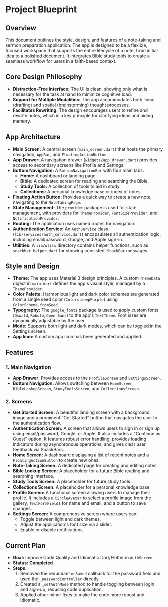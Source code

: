 
# Project Blueprint

## Overview

This document outlines the style, design, and features of a note-taking and sermon preparation application. The app is designed to be a flexible, focused workspace that supports the entire lifecycle of a note, from initial idea to a polished document. It integrates Bible study tools to create a seamless workflow for users in a faith-based context.

## Core Design Philosophy

*   **Distraction-Free Interface:** The UI is clean, showing only what is necessary for the task at hand to minimize cognitive load.
*   **Support for Multiple Modalities:** The app accommodates both linear (drafting) and spatial (brainstorming) thought processes.
*   **Facilitates Rewriting:** The design encourages users to refine and rewrite notes, which is a key principle for clarifying ideas and aiding memory.

## App Architecture

*   **Main Screen:** A central screen (`main_screen.dart`) that hosts the primary navigation, `AppBar`, and `FloatingActionButton`.
*   **App Drawer:** A navigation drawer (`widgets/app_drawer.dart`) provides access to secondary screens like Profile and Settings.
*   **Bottom Navigation:** A `BottomNavigationBar` with four main tabs:
    *   **Home:** A dashboard or landing page.
    *   **Bible:** A dedicated screen for reading and searching the Bible.
    *   **Study Tools:** A collection of tools to aid in study.
    *   **Collections:** A personal knowledge base or index of notes.
*   **Floating Action Button:** Provides a quick way to create a new note, navigating to the `NoteTakingPage`.
*   **State Management:** The `provider` package is used for state management, with providers for `ThemeProvider`, `FontSizeProvider`, and `NotificationProvider`.
*   **Routing:** The application uses named routes for navigation.
*   **Authentication Service:** An `AuthService` class (`lib/services/auth_service.dart`) encapsulates all authentication logic, including email/password, Google, and Apple sign-in.
*   **Utilities:** A `lib/utils` directory contains helper functions, such as `snackbar_helper.dart` for showing consistent `SnackBar` messages.

## Style and Design

*   **Theme:** The app uses Material 3 design principles. A custom `ThemeData` object in `main.dart` defines the app's visual style, managed by a `ThemeProvider`.
*   **Color Palette:** Harmonious light and dark color schemes are generated from a single seed color (`Colors.deepPurple`) using `ColorScheme.fromSeed`.
*   **Typography:** The `google_fonts` package is used to apply custom fonts (`Oswald`, `Roboto`, `Open Sans`) to the app's `TextTheme`. Font sizes are dynamically adjustable by the user.
*   **Mode:** Supports both light and dark modes, which can be toggled in the Settings screen.
*   **App Icon:** A custom app icon has been generated and applied.

## Features

### 1. Main Navigation

*   **App Drawer:** Provides access to the `ProfileScreen` and `SettingsScreen`.
*   **Bottom Navigation:** Allows switching between `HomeScreen`, `BibleLookupScreen`, `StudyToolsScreen`, and `CollectionsScreen`.

### 2. Screens

*   **Get Started Screen:** A beautiful landing screen with a background image and a prominent "Get Started" button that navigates the user to the authentication flow.
*   **Authentication Screen:** A screen that allows users to sign in or sign up using email/password, Google, or Apple. It also includes a "Continue as Guest" option. It features robust error handling, provides loading indicators during asynchronous operations, and gives clear user feedback via SnackBars.
*   **Home Screen:** A dashboard displaying a list of recent notes and a `FloatingActionButton` to create new ones.
*   **Note-Taking Screen:** A dedicated page for creating and editing notes.
*   **Bible Lookup Screen:** A placeholder for a future Bible reading and searching interface.
*   **Study Tools Screen:** A placeholder for future study tools.
*   **Collections Screen:** A placeholder for a personal knowledge base.
*   **Profile Screen:** A functional screen allowing users to manage their profile. It includes a `CircleAvatar` to select a profile image from the gallery, `TextFormField`s for name and email, and a button to save changes.
*   **Settings Screen:** A comprehensive screen where users can:
    *   Toggle between light and dark themes.
    *   Adjust the application's font size via a slider.
    *   Enable or disable notifications.

## Current Plan

*   **Goal:** Improve Code Quality and Idiomatic Dart/Flutter in `AuthScreen`
*   **Status:** **Completed**
*   **Steps:**
    1.  Removed the redundant `onSaved` callback for the password field and used the `_passwordController` directly.
    2.  Created a `_setAuthMode` method to handle toggling between login and sign-up, reducing code duplication.
    3.  Applied other minor fixes to make the code more robust and idiomatic.
